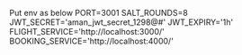 Put env as below
PORT=3001
SALT_ROUNDS=8
JWT_SECRET='aman_jwt_secret_1298@#'
JWT_EXPIRY='1h'
FLIGHT_SERVICE='http://localhost:3000/'
BOOKING_SERVICE='http://localhost:4000/'